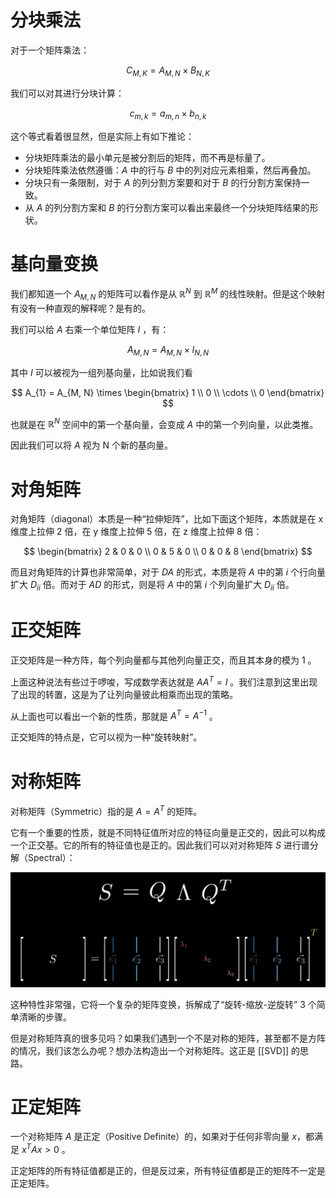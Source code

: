 # 分块乘法

对于一个矩阵乘法：

$$
C_{M, K} = A_{M, N} \times B_{N, K}
$$

我们可以对其进行分块计算：

$$
c_{m, k} = a_{m, n} \times b_{n, k}
$$

这个等式看着很显然，但是实际上有如下推论：

- 分块矩阵乘法的最小单元是被分割后的矩阵，而不再是标量了。
- 分块矩阵乘法依然遵循：$A$ 中的行与 $B$ 中的列对应元素相乘，然后再叠加。
- 分块只有一条限制，对于 $A$ 的列分割方案要和对于 $B$ 的行分割方案保持一致。
- 从 $A$ 的列分割方案和 $B$ 的行分割方案可以看出来最终一个分块矩阵结果的形状。

# 基向量变换

我们都知道一个 $A_{M, N}$ 的矩阵可以看作是从 $\mathbb{R}^{N}$ 到 $\mathbb{R}^{M}$ 的线性映射。但是这个映射有没有一种直观的解释呢？是有的。

我们可以给 $A$ 右乘一个单位矩阵 $I$ ，有：

$$
A_{M, N} = A_{M, N} \times I_{N, N}
$$

其中 $I$ 可以被视为一组列基向量，比如说我们看

$$
A_{1} = A_{M, N} \times \begin{bmatrix} 1 \\ 0 \\ \cdots \\ 0 \end{bmatrix}
$$

也就是在 $\mathbb{R}^{N}$ 空间中的第一个基向量，会变成 $A$ 中的第一个列向量，以此类推。

因此我们可以将 $A$ 视为 N 个新的基向量。

# 对角矩阵

对角矩阵（diagonal）本质是一种“拉伸矩阵”，比如下面这个矩阵，本质就是在 x 维度上拉伸 2 倍，在 y 维度上拉伸 5 倍，在 z 维度上拉伸 8 倍：

$$
\begin{bmatrix}
   2 & 0 & 0 \\
   0 & 5 & 0 \\
   0 & 0 & 8
\end{bmatrix}
$$

而且对角矩阵的计算也非常简单，对于 $DA$ 的形式，本质是将 $A$ 中的第 $i$ 个行向量扩大 $D_{ii}$ 倍。而对于 $AD$ 的形式，则是将 $A$ 中的第 $i$ 个列向量扩大 $D_{ii}$ 倍。

# 正交矩阵

正交矩阵是一种方阵，每个列向量都与其他列向量正交，而且其本身的模为 1 。

上面这种说法有些过于啰唆，写成数学表达就是 $AA^{T} = I$ 。我们注意到这里出现了出现的转置，这是为了让列向量彼此相乘而出现的策略。

从上面也可以看出一个新的性质，那就是 $A^{T} = A^{-1 }$ 。

正交矩阵的特点是，它可以视为一种“旋转映射”。

# 对称矩阵

对称矩阵（Symmetric）指的是 $A = A^{T}$ 的矩阵。

它有一个重要的性质，就是不同特征值所对应的特征向量是正交的，因此可以构成一个正交基。它的所有的特征值也是正的。因此我们可以对对称矩阵 $S$ 进行谱分解（Spectral）：

![](img/clipboard-20250616T162721.png)

这种特性非常强，它将一个复杂的矩阵变换，拆解成了“旋转-缩放-逆旋转” 3 个简单清晰的步骤。

但是对称矩阵真的很多见吗？如果我们遇到一个不是对称的矩阵，甚至都不是方阵的情况，我们该怎么办呢？想办法构造出一个对称矩阵。这正是 [[SVD]] 的思路。

# 正定矩阵

一个对称矩阵 $A$ 是正定（Positive Definite）的，如果对于任何非零向量 $x$，都满足 $x^T A x > 0$ 。

正定矩阵的所有特征值都是正的，但是反过来，所有特征值都是正的矩阵不一定是正定矩阵。
